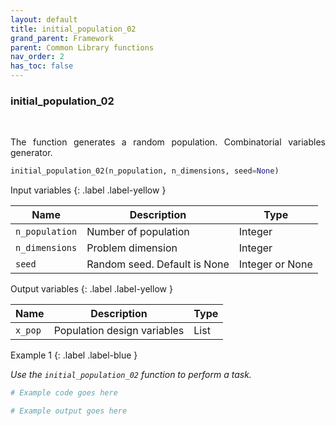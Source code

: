 ```yaml
---
layout: default
title: initial_population_02
grand_parent: Framework
parent: Common Library functions
nav_order: 2
has_toc: false
---
```


<h3>initial_population_02</h3>

<br>

<p align = "justify">
    The function generates a random population. Combinatorial variables generator.
</p>

```python
initial_population_02(n_population, n_dimensions, seed=None)
```

Input variables
{: .label .label-yellow }

<table style = "width:100%">
    <thead>
      <tr>
        <th>Name</th>
        <th>Description</th>
        <th>Type</th>
      </tr>
    </thead>
    <tr>
        <td><code>n_population</code></td>
        <td>Number of population</td>
        <td>Integer</td>
    </tr>
    <tr>
        <td><code>n_dimensions</code></td>
        <td>Problem dimension</td>
        <td>Integer</td>
    </tr>
    <tr>
        <td><code>seed</code></td>
        <td>Random seed. Default is None</td>
        <td>Integer or None</td>
    </tr>
</table>

Output variables
{: .label .label-yellow }

<table style = "width:100%">
    <thead>
      <tr>
        <th>Name</th>
        <th>Description</th>
        <th>Type</th>
      </tr>
    </thead>
    <tr>
        <td><code>x_pop</code></td>
        <td>Population design variables</td>
        <td>List</td>
    </tr>
</table>

Example 1
{: .label .label-blue }

<p align = "justify">
    <i>
        Use the <code>initial_population_02</code> function to perform a task.
    </i>
</p>

```python
# Example code goes here
```

```bash
# Example output goes here
```


